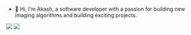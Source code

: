 - 👋 Hi, I'm Akash, a software developer with a passion for building new imaging algorithms and building exciting projects.

![](http://github-profile-summary-cards.vercel.app/api/cards/stats?username=ajinkya-kulkarni&theme=transparent)
![](http://github-profile-summary-cards.vercel.app/api/cards/repos-per-language?username=ajinkya-kulkarni&theme=transparent)

<!--
**akashauti23/akashauti23** is a ✨ _special_ ✨ repository because its `README.md` (this file) appears on your GitHub profile.

Here are some ideas to get you started:

- 🔭 I’m currently working on ...
- 🌱 I’m currently learning ...
- 👯 I’m looking to collaborate on ...
- 🤔 I’m looking for help with ...
- 💬 Ask me about ...
- 📫 How to reach me: ...
- 😄 Pronouns: ...
- ⚡ Fun fact: ...
-->
